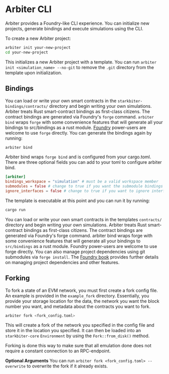 # Arbiter CLI
Arbiter provides a Foundry-like CLI experience. You can initialize new projects, generate bindings and execute simulations using the CLI.

To create a new Arbiter project:
```bash
arbiter init your-new-project
cd your-new-project
```
This initializes a new Arbiter project with a template.
You can run `arbiter init <simulation_name> --no-git` to remove the `.git` directory from the template upon initialization.

## Bindings

You can load or write your own smart contracts in the `starkbiter-bindings/contracts/` directory and begin writing your own simulations. 
Arbiter treats Rust smart-contract bindings as first-class citizens. 
The contract bindings are generated via Foundry's `forge` command. 
`arbiter bind` wraps `forge` with some convenience features that will generate all your bindings to src/bindings as a rust module. 
[Foundry](https://github.com/foundry-rs/foundry) power-users are welcome to use `forge` directly.
You can generate the bindings again by running:

```bash
arbiter bind
```
Arbiter bind wraps `forge bind` and is configured from your cargo.toml. There are three optional fields you can add to your toml to configure arbiter bind. 
```toml
[arbiter]
bindings_workspace = "simulation" # must be a valid workspace member
submodules = false # change to true if you want the submodule bindings to be generated
ignore_interfaces = false # change to true if you want to ignore interfaces contracts
```

The template is executable at this point and you can run it by running:

```bash
cargo run
```

You can load or write your own smart contracts in the templates `contracts/` directory and begin writing your own simulations. Arbiter treats Rust smart-contract bindings as first-class citizens. The contract bindings are generated via Foundry's forge command. arbiter bind wraps forge with some convenience features that will generate all your bindings to `src/bindings` as a rust module. Foundry power-users are welcome to use forge directly. You can also manage project dependencies using git submodules via `forge install`. The [Foundry book](https://book.getfoundry.sh/reference/forge/forge-install) provides further details on managing project dependencies and other features.


## Forking

To fork a state of an EVM network, you must first create a fork config file.
An example is provided in the `example_fork` directory.
Essentially, you provide your storage location for the data, the network you want the block number you want, and metadata about the contracts you want to fork.

```bash
arbiter fork <fork_config.toml>
```

This will create a fork of the network you specified in the config file and store it in the location you specified.
It can then be loaded into an `starkbiter-core` `Environment` by using the `Fork::from_disk()` method.

Forking is done this way to make sure that all emulation done does not require a constant connection to an RPC-endpoint.

**Optional Arguments** 
You can run `arbiter fork <fork_config.toml> --overwrite` to overwrite the fork if it already exists.